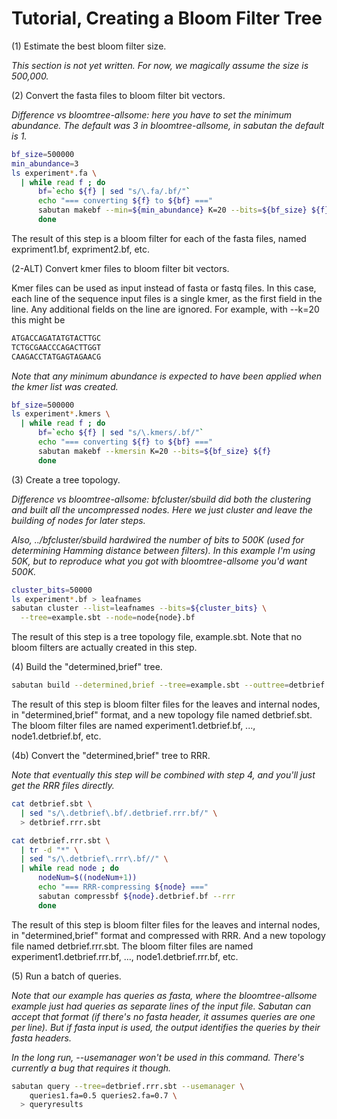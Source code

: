 # Tutorial, Creating a Bloom Filter Tree

(1) Estimate the best bloom filter size.

_This section is not yet written.  For now, we magically assume the size is
500,000._

(2) Convert the fasta files to bloom filter bit vectors.

_Difference vs bloomtree-allsome: here you have to set the minimum abundance.
The default was 3 in bloomtree-allsome, in sabutan the default is 1._

```bash  
bf_size=500000
min_abundance=3
ls experiment*.fa \
  | while read f ; do
      bf=`echo ${f} | sed "s/\.fa/.bf/"`
      echo "=== converting ${f} to ${bf} ==="
      sabutan makebf --min=${min_abundance} K=20 --bits=${bf_size} ${f}
      done
```

The result of this step is a bloom filter for each of the fasta files, named
expriment1.bf, expriment2.bf, etc.

(2-ALT) Convert kmer files to bloom filter bit vectors.

Kmer files can be used as input instead of fasta or fastq files.  In this case,
each line of the sequence input files is a single kmer, as the first field in
the line. Any additional fields on the line are ignored.  For example, with
--k=20 this might be
```bash  
ATGACCAGATATGTACTTGC
TCTGCGAACCCAGACTTGGT
CAAGACCTATGAGTAGAACG
```

_Note that any minimum abundance is expected to have been applied when the kmer
list was created._

```bash  
bf_size=500000
ls experiment*.kmers \
  | while read f ; do
      bf=`echo ${f} | sed "s/\.kmers/.bf/"`
      echo "=== converting ${f} to ${bf} ==="
      sabutan makebf --kmersin K=20 --bits=${bf_size} ${f}
      done
```

(3) Create a tree topology.

_Difference vs bloomtree-allsome: bfcluster/sbuild did both the clustering
*and* built all the uncompressed nodes.  Here we just cluster and leave the
building of nodes for later steps._

_Also, ../bfcluster/sbuild hardwired the number of bits to 500K (used for
determining Hamming distance between filters).  In this example I'm using 50K,
but to reproduce what you got with bloomtree-allsome you'd want 500K._


```bash  
cluster_bits=50000
ls experiment*.bf > leafnames
sabutan cluster --list=leafnames --bits=${cluster_bits} \
  --tree=example.sbt --node=node{node}.bf
```

The result of this step is a tree topology file, example.sbt.  Note that no
bloom filters are actually created in this step.

(4) Build the "determined,brief" tree.

```bash  
sabutan build --determined,brief --tree=example.sbt --outtree=detbrief.sbt
```

The result of this step is bloom filter files for the leaves and internal nodes,
in "determined,brief" format, and a new topology file named detbrief.sbt.  The
bloom filter files are named experiment1.detbrief.bf, ..., node1.detbrief.bf,
etc.

(4b) Convert the "determined,brief" tree to RRR.

_Note that eventually this step will be combined with step 4, and you'll just
get the RRR files directly._

```bash  
cat detbrief.sbt \
  | sed "s/\.detbrief\.bf/.detbrief.rrr.bf/" \
  > detbrief.rrr.sbt

cat detbrief.rrr.sbt \
  | tr -d "*" \
  | sed "s/\.detbrief\.rrr\.bf//" \
  | while read node ; do
      nodeNum=$((nodeNum+1))
      echo "=== RRR-compressing ${node} ==="
      sabutan compressbf ${node}.detbrief.bf --rrr
      done
```

The result of this step is bloom filter files for the leaves and internal nodes,
in "determined,brief" format and compressed with RRR.  And a new topology file
named detbrief.rrr.sbt.  The bloom filter files are named experiment1.detbrief.rrr.bf,
..., node1.detbrief.rrr.bf,
etc.

(5) Run a batch of queries.

_Note that our example has queries as fasta, where the bloomtree-allsome example
just had queries as separate lines of the input file.  Sabutan can accept that
format (if there's no fasta header, it assumes queries are one per line).  But
if fasta input is used, the output identifies the queries by their fasta
headers._

_In the long run, --usemanager won't be used in this command.  There's currently
a bug that requires it though._

```bash  
sabutan query --tree=detbrief.rrr.sbt --usemanager \
    queries1.fa=0.5 queries2.fa=0.7 \
  > queryresults
```

